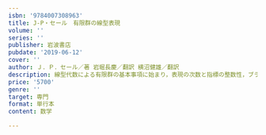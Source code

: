 ```yaml
---
isbn: '9784007308963'
title: J-P・セール　有限群の線型表現
volume: ''
series: ''
publisher: 岩波書店
pubdate: '2019-06-12'
cover: ''
author: Ｊ．Ｐ．セール／著 岩堀長慶／翻訳 横沼健雄／翻訳
description: 線型代数による有限群の基本事項に始まり，表現の次数と指標の整数性，ブラウアー理論の入門まで．
price: '5700'
genre: ''
target: 専門
format: 単行本
content: 数学

---
```

